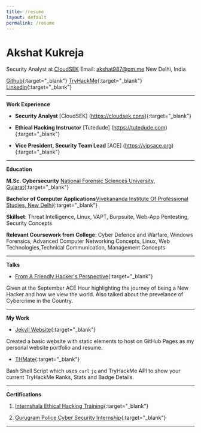 ```yaml
---
title: /resume
layout: default
permalink: /resume
---
```


# Akshat Kukreja
Security Analyst at [CloudSEK](https://cloudsek.com)
Email: <akshat987@pm.me>
New Delhi, India


[Github](https://www.github.com/br0wnboi){:target="\_blank"} [TryHackMe](https://tryhackme.com/p/br0wnboi){:target="\_blank"} [Linkedin](https://www.linkedin.com/in/akshat987/){:target="\_blank"}



******



**Work Experience**

- **Security Analyst** [CloudSEK] (https://cloudsek.cons){:target="\_blank"}

- **Ethical Hacking Instructor** [Tutedude] (https://tutedude.com){:target="\_blank"}

- **Vice President, Security Team Lead** [ACE] (https://vipsace.org){:target="\_blank"}


*****


**Education**

**M.Sc. Cybersecurity** [National Forensic Sciences University, Gujarat](https://nfsu.ac.in){:target="\_blank"}

**Bachelor of Computer Applications**[Vivekananda Institute Of Professional Studies, New Delhi](https://vips.edu){:target="\_blank"}

**Skillset**: Threat Intelligence, Linux, VAPT, Burpsuite, Web-App Pentesting, Security Concepts

**Relevant Coursework from College**: Cyber Defence and Warfare, Windows Forensics, Advanced Computer Networking Concepts, Linux, Web Technologies,Technical Communication, Management Concepts


******


**Talks**
- [From A Friendly Hacker's Perspective](https://youtu.be/uRUBeunmty4){:target="\_blank"}

Given at the September ACE Hour highlighting the journey of being a New Hacker and how we view the world. Also talked about the prevelance of Cybercrime in the Country.



******



**My Work**

- [Jekyll Website](https://github.com/br0wnboi/test-website){:target="\_blank"}

Created a basic website with static elements to host on GitHub Pages as my personal website portfolio and resume.


- [THMate](https://github.com/br0wnboi/thmate){:target="\_blank"}

Bash Shell Script which uses ```curl``` ```jq``` and TryHackMe API to show your current TryHackMe Ranks, Stats and Badge Details.

*******

**Certifications**

1. [Internshala Ethical Hacking Training](https://trainings.internshala.com/s/v/210597/7866aeef){:target="\_blank"}

2. [Gurugram Police Cyber Security Internship](./img/GPCSSI-Akshat.jpg){:target="\_blank"}

*******

